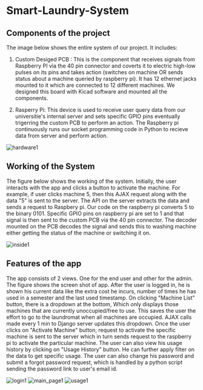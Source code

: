 # Smart-Laundry-System

## Components of the project

The image below shows the entire system of our project. It includes:
1. Custom Desiged PCB : This is the component that receives signals from Raspberry PI via the 40 pin connector and coverts it to electric high-low pulses on its pins and takes action (switches on machine OR sends status about a machine queried by raspberry pi). It has 12 ethernet jacks mounted to it which are connected to 12 different machines. We designed this board with Kicad software and mounted all the components.

2. Rasperry Pi: This device is used to receive user query data from our universitie's internal server and sets specific GPIO pins eventually trigerring the custom PCB to perform an action. The Raspberry pi continuously runs our socket programming code in Python to recieve data from server and perform action.

![hardware1](https://user-images.githubusercontent.com/40236708/106415564-4712e700-6404-11eb-853f-83886d091b95.jpg)


## Working of the System

The figure below shows the working of the system. Initially, the user interacts with the app and clicks a button to activate the machine. For example, if user clicks machine 5, then this AJAX request along with the data "5" is sent to the server. The API on the server extracts the data and sends a request to Raspbery pi. Our code on the raspberry pi 
converts 5 to the binary 0101. Specific GPIO pins on raspberry pi are set to 1 and that signal is then sent to the custom PCB via the 40 pin connector. The decoder mounted on the PCB decodes the signal and sends this to washing machine either getting the status of the machine or switching it on. 


![inside1](https://user-images.githubusercontent.com/40236708/106417009-c2c26300-6407-11eb-8b66-cf9a5185e314.PNG)

## Features of the app

The app consists of 2 views. One for the end user and other for the admin. The figure shows the screen shot of app. After the user is logged in, he is shown his current data like the extra cost he incurs, number of times he has used in a semester and the last used timestamp. On clicking "Machine List" button, there is a dropdown at the bottom, Which only displays those machines that are currently unoccupied/free to use. This saves the user the effort to go to the laundromat when all machines are occupied. AJAX calls made every 1 min to Django server updates this dropdown. Once the user clicks on "Activate Machine" button, request to activate the specific machine is sent to the server which in turn sends request to the raspberry pi to activate the particular machine. The user can also view his usage history by clicking on "Usage History" button. He can further apply filter on the data to get specific usage. The user can also change his password and submit a forgot password request, which is handled by a python script sending the password link to user's email id.

![login1](https://user-images.githubusercontent.com/40236708/106418790-f43d2d80-640b-11eb-8df2-505b2926ce15.PNG)
![main_page1](https://user-images.githubusercontent.com/40236708/106418871-1df65480-640c-11eb-8bf7-7d40e325e466.PNG)
![usage1](https://user-images.githubusercontent.com/40236708/106418897-28b0e980-640c-11eb-99e7-b9bb9876ab3a.PNG)

